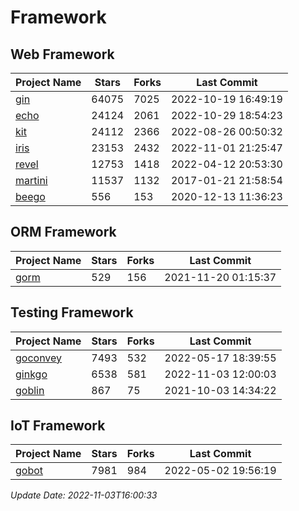 # Framework

## Web Framework
| Project Name | Stars | Forks | Last Commit |
| ------------ | ----- | ----- | ----------- |
| [gin](https://github.com/gin-gonic/gin) | 64075 | 7025 | 2022-10-19 16:49:19 |
| [echo](https://github.com/labstack/echo) | 24124 | 2061 | 2022-10-29 18:54:23 |
| [kit](https://github.com/go-kit/kit) | 24112 | 2366 | 2022-08-26 00:50:32 |
| [iris](https://github.com/kataras/iris) | 23153 | 2432 | 2022-11-01 21:25:47 |
| [revel](https://github.com/revel/revel) | 12753 | 1418 | 2022-04-12 20:53:30 |
| [martini](https://github.com/go-martini/martini) | 11537 | 1132 | 2017-01-21 21:58:54 |
| [beego](https://github.com/astaxie/beego) | 556 | 153 | 2020-12-13 11:36:23 |

## ORM Framework
| Project Name | Stars | Forks | Last Commit |
| ------------ | ----- | ----- | ----------- |
| [gorm](https://github.com/jinzhu/gorm) | 529 | 156 | 2021-11-20 01:15:37 |

## Testing Framework
| Project Name | Stars | Forks | Last Commit |
| ------------ | ----- | ----- | ----------- |
| [goconvey](https://github.com/smartystreets/goconvey) | 7493 | 532 | 2022-05-17 18:39:55 |
| [ginkgo](https://github.com/onsi/ginkgo) | 6538 | 581 | 2022-11-03 12:00:03 |
| [goblin](https://github.com/franela/goblin) | 867 | 75 | 2021-10-03 14:34:22 |

## IoT Framework
| Project Name | Stars | Forks | Last Commit |
| ------------ | ----- | ----- | ----------- |
| [gobot](https://github.com/hybridgroup/gobot) | 7981 | 984 | 2022-05-02 19:56:19 |

*Update Date: 2022-11-03T16:00:33*